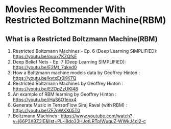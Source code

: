 # Movies Recommender With Restricted Boltzmann Machine(RBM)

## What is a Restricted Boltzmann Machine(RBM)

1.  Restricted Boltzmann Machines - Ep. 6 (Deep Learning SIMPLIFIED): https://youtu.be/puux7KZQfsE
2.  Deep Belief Nets - Ep. 7 (Deep Learning SIMPLIFIED): https://youtu.be/E2Mt_7qked0
3.  How a Boltzmann machine models data by Geoffrey Hinton : https://youtu.be/kytxEr0KK7Q
4.  Restricted Boltzmann Machines by Geoffrey Hinton : https://youtu.be/EZOpZzUKl48
5.  An example of RBM learning by Geoffrey Hinton : https://youtu.be/iHaS6O1eox4
6.  Generate Music in TensorFlow Siraj Raval (with RBM) : https://youtu.be/ZE7qWXX05T0
7.  Boltzmann Machines : https://www.youtube.com/watch?v=j66P3X8Z3lE&list=PL-i8do33HJotLRTpIWuquZ-WWkJ4ci2-c
